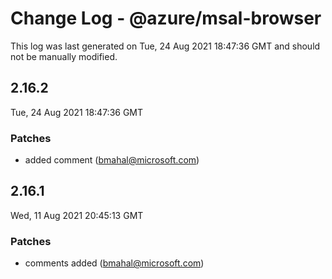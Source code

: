 # Change Log - @azure/msal-browser

This log was last generated on Tue, 24 Aug 2021 18:47:36 GMT and should not be manually modified.

<!-- Start content -->

## 2.16.2

Tue, 24 Aug 2021 18:47:36 GMT

### Patches

- added  comment (bmahal@microsoft.com)

## 2.16.1

Wed, 11 Aug 2021 20:45:13 GMT

### Patches

- comments added (bmahal@microsoft.com)
